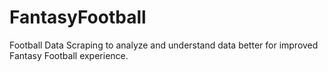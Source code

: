 # FantasyFootball

Football Data Scraping to analyze and understand data better for improved Fantasy Football experience.
